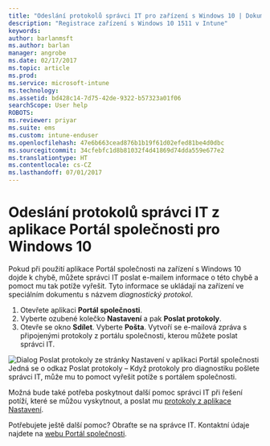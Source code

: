 ```yaml
---
title: "Odeslání protokolů správci IT pro zařízení s Windows 10 | Dokumentace Microsoftu"
description: "Registrace zařízení s Windows 10 1511 v Intune"
keywords: 
author: barlanmsft
ms.author: barlan
manager: angrobe
ms.date: 02/17/2017
ms.topic: article
ms.prod: 
ms.service: microsoft-intune
ms.technology: 
ms.assetid: bd428c14-7d75-42de-9322-b57323a01f06
searchScope: User help
ROBOTS: 
ms.reviewer: priyar
ms.suite: ems
ms.custom: intune-enduser
ms.openlocfilehash: 47e6b663cead876b1b19f61d02efed81be4d0dbc
ms.sourcegitcommit: 34cfebfc1d8b81032f4d41869d74dda559e677e2
ms.translationtype: HT
ms.contentlocale: cs-CZ
ms.lasthandoff: 07/01/2017
---
```

# <a name="send-logs-to-your-it-admin-from-the-company-portal-app-for-windows-10"></a>Odeslání protokolů správci IT z aplikace Portál společnosti pro Windows 10

Pokud při použití aplikace Portál společnosti na zařízení s Windows 10 dojde k chybě, můžete správci IT poslat e-mailem informace o této chybě a pomoct mu tak potíže vyřešit. Tyto informace se ukládají na zařízení ve speciálním dokumentu s názvem _diagnostický protokol_.

1.  Otevřete aplikaci **Portál společnosti**.
2.  Vyberte ozubené kolečko **Nastavení** a pak **Poslat protokoly**.
3.  Otevře se okno **Sdílet**. Vyberte **Pošta**. Vytvoří se e-mailová zpráva s připojenými protokoly z portálu společnosti, kterou můžete poslat správci IT.

  ![Dialog Poslat protokoly ze stránky Nastavení v aplikaci Portál společnosti Jedná se o odkaz Poslat protokoly – Když protokoly pro diagnostiku pošlete správci IT, může mu to pomoct vyřešit potíže s portálem společnosti.](./media/w10-share-logs.png)

Možná bude také potřeba poskytnout další pomoc správci IT při řešení potíží, které se můžou vyskytnout, a poslat mu [protokoly z aplikace Nastavení](send-logs-to-your-it-admin-settings-windows.md). 

Potřebujete ještě další pomoc? Obraťte se na správce IT. Kontaktní údaje najdete na [webu Portál společnosti](http://portal.manage.microsoft.com).

